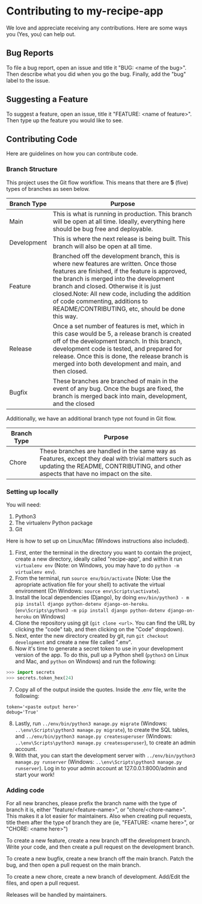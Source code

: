 # Contributing to my-recipe-app

We love and appreciate receiving any contributions.
Here are some ways you (Yes, you) can help out.

## Bug Reports

To file a bug report, open an issue and title it "BUG: \<name of the bug\>".
Then describe what you did when you go the bug.
Finally, add the "bug" label to the issue.

## Suggesting a Feature

To suggest a feature, open an issue, title it "FEATURE: \<name of feature\>".
Then type up the feature you would like to see.

## Contributing Code

Here are guidelines on how you can contribute code.

### Branch Structure

This project uses the Git flow workflow. This means that there are **5** (five) types of branches as seen below.

 Branch Type | Purpose
------------ | -------------
Main | This is what is running in production. This branch will be open at all time. Ideally, everything here should be bug free and deployable.
Development | This is where the next release is being built. This branch will also be open at all time.
Feature | Branched off the development branch, this is where new features are written. Once those features are finished, if the feature is approved, the branch is merged into the development branch and closed. Otherwise it is just closed.Note: All new code, including the addition of code commenting, additions to README/CONTRIBUTING, etc, should be done this way.
Release | Once a set number of features is met, which in this case would be 5, a release branch is created off of the development branch. In this branch, development code is tested, and prepared for release. Once this is done, the release branch is merged into both development and main, and then closed.
Bugfix | These branches are branched of main in the event of any bug. Once the bugs are fixed, the branch is merged back into main, development, and the closed

Additionally, we have an additional branch type not found in Git flow.

Branch Type | Purpose
----------- | -------------
Chore | These branches are handled in the same way as Features, except they deal with trivial matters such as updating the README, CONTRIBUTING, and other aspects that have no impact on the site.

### Setting up locally

You will need:

1. Python3
2. The virtualenv Python package
3. Git

Here is how to set up on Linux/Mac (Windows instructions also included).

1. First, enter the terminal in the directory you want to contain the project, create a new directory, ideally called "recipe-app", and within it run `virtualenv env` (Note: on Windows, you may have to do `python -m virtualenv env`).
2. From the terminal, run `source env/bin/activate` (Note: Use the apropriate activation file for your shell) to activate the virtual environment (On Windows: `source env\Scripts\activate`). 
3. Install the local dependencies (Django), by doing `env/bin/python3 - m pip install django python-dotenv django-on-heroku`. (`env\Scripts\python3 -m pip install django python-dotenv django-on-heroku` on Windows)
4. Clone the repository using git (`git clone <url>`. You can find the URL by clicking the "code" tab, and then clicking on the "Code" dropdown).
5. Next, enter the new directory created by git, run `git checkout development` and create a new file called ".env". 
6. Now it's time to generate a secret token to use in your development version of the app. To do this, pull up a Python shell (`python3` on Linux and Mac, and `python` on Windows) and run the following:
```python
>>> import secrets
>>> secrets.token_hex(24)
```
7. Copy all of the output inside the quotes. Inside the .env file, write the following:
```
token='<paste output here>'
debug='True'
```
8. Lastly, run `../env/bin/python3 manage.py migrate` (Windows: `..\env\Scripts\python3 manage.py migrate`), to create the SQL tables, and `../env/bin/python3 manage.py createsuperuser` (Windows: `..\env\Scripts\python3 manage.py createsuperuser`), to create an admin account.
9. With that, you can start the development server with `../env/bin/python3 manage.py runserver` (Windows: `..\env\Scripts\python3 manage.py runserver`). Log in to your admin account at 127.0.0.1:8000/admin and start your work!

### Adding code

For all new branches, please prefix the branch name with the type of branch it is, either "feature/\<feature-name>", or "chore/\<chore-name>".
This makes it a lot easier for maintainers.
Also when creating pull requests, title them after the type of branch they are (ie, "FEATURE: \<name here>", or "CHORE: \<name here>")

To create a new feature, create a new branch off the development branch. Write your code, and then create a pull request on the development branch.

To create a new bugfix, create a new branch off the main branch. Patch the bug, and then open a pull request on the main branch.

To create a new chore, create a new branch of development. Add/Edit the files, and open a pull request.

Releases will be handled by maintainers.